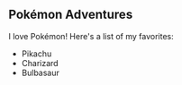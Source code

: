 Pokémon Adventures
---
I love Pokémon! Here's a list of my favorites:
- Pikachu
- Charizard
- Bulbasaur

